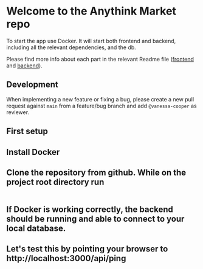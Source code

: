 # Welcome to the Anythink Market repo

To start the app use Docker. It will start both frontend and backend, including all the relevant dependencies, and the db.

Please find more info about each part in the relevant Readme file ([frontend](frontend/readme.md) and [backend](backend/README.md)).

## Development

When implementing a new feature or fixing a bug, please create a new pull request against `main` from a feature/bug branch and add `@vanessa-cooper` as reviewer.

## First setup

## Install Docker

## Clone the repository from github. While on the project root directory run

```docker-compose up

```

## If Docker is working correctly, the backend should be running and able to connect to your local database.

## Let's test this by pointing your browser to http://localhost:3000/api/ping
